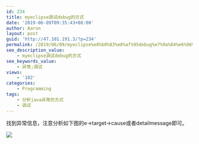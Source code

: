 ```yaml
---
id: 234
title: myeclipse调试debug的方式
date: '2019-06-09T09:35:43+08:00'
author: Aaron
layout: post
guid: 'http://47.101.191.3/?p=234'
permalink: /2019/06/09/myeclipse%e8%b0%83%e8%af%95debug%e7%9a%84%e6%96%b9%e5%bc%8f/
seo_description_value:
    - myeclipse调试debug的方式
seo_keywords_value:
    - 异常;调试
views:
    - '102'
categories:
    - Programming
tags:
    - 分析java异常的方式
    - 调试
---
```


找到异常信息，注意分析如下图的e-&gt;target-&gt;cause或者detailmessage即可。

![](https://z3.ax1x.com/2021/03/21/65c8C4.png)